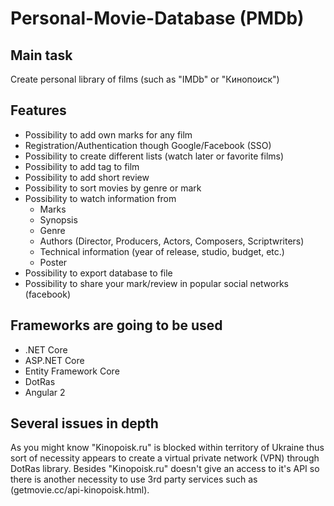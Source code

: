 # Personal-Movie-Database (PMDb)

## **Main task**

Create personal library of films (such as "IMDb" or "Кинопоиск")

## **Features**

- Possibility to add own marks for any film
- Registration/Authentication though Google/Facebook (SSO)
- Possibility to create different lists (watch later or favorite films)
- Possibility to add tag to film
- Possibility to add short review
- Possibility to sort movies by genre or mark
- Possibility to watch information from 
  - Marks
  - Synopsis
  - Genre
  - Authors (Director, Producers, Actors, Composers, Scriptwriters)
  - Technical information (year of release, studio, budget, etc.)
  - Poster
- Possibility to export database to file
- Possibility to share your mark/review in popular social networks (facebook)

## **Frameworks are going to be used**

- .NET Core
-	ASP.NET Core
-	Entity Framework Core
-	DotRas
-	Angular 2

## **Several issues in depth**

As you might know "Kinopoisk.ru" is blocked within territory of Ukraine thus sort of necessity appears to create a virtual private network (VPN) through DotRas library. Besides "Kinopoisk.ru" doesn't give an access to it's API so there is another necessity to use 3rd party services such as (getmovie.cc/api-kinopoisk.html).
